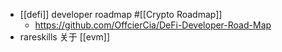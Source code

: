 - [[defi]] developer roadmap #[[Crypto Roadmap]]
	- https://github.com/OffcierCia/DeFi-Developer-Road-Map
- rareskills 关于 [[evm]]